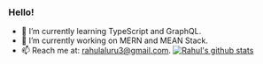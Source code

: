 ### Hello!

- 🌱 I’m currently learning TypeScript and GraphQL.
- 🔭 I’m currently working on MERN and MEAN Stack.
- 📫 Reach me at: rahulaluru3@gmail.com.
[![Rahul's github stats](https://github-readme-stats.vercel.app/api?username=rahulaluru1)](https://github.com/rahulaluru1/github-readme-stats)
<!--
**rahulaluru1/rahulaluru1** is a ✨ _special_ ✨ repository because its `README.md` (this file) appears on your GitHub profile.

Here are some ideas to get you started:

- 🔭 I’m currently working on ...
- 🌱 I’m currently learning ...
- 👯 I’m looking to collaborate on ...
- 🤔 I’m looking for help with ...
- 💬 Ask me about ...
- 📫 How to reach me: ...
- 😄 Pronouns: ...
- ⚡ Fun fact: ...
-->
